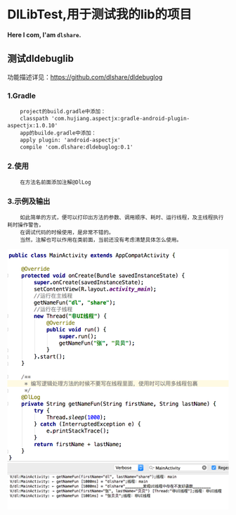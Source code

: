 # DlLibTest,用于测试我的lib的项目
#### Here I com, I'am `dlshare`.
## 测试dldebuglib
功能描述详见：https://github.com/dlshare/dldebuglog
### 1.Gradle
        project的build.gradle中添加：
        classpath 'com.hujiang.aspectjx:gradle-android-plugin-aspectjx:1.0.10'
        app的builde.gradle中添加：
        apply plugin: 'android-aspectjx'
        compile 'com.dlshare:dldebuglog:0.1'
### 2.使用
        在方法名前面添加注解@DlLog
### 3.示例及输出
        如此简单的方式，便可以打印出方法的参数、调用顺序、耗时、运行线程，及主线程执行耗时操作警告，
        在调试代码的时候使用，是非常不错的。
        当然，注解也可以作用在类前面，当前还没有考虑清楚具体怎么使用。
![image](https://github.com/dlshare/DlLibTest/blob/master/screenshot/dldebuglib_use01.png)
![image](https://github.com/dlshare/DlLibTest/blob/master/screenshot/dldebuglib_effect01.png)
        
